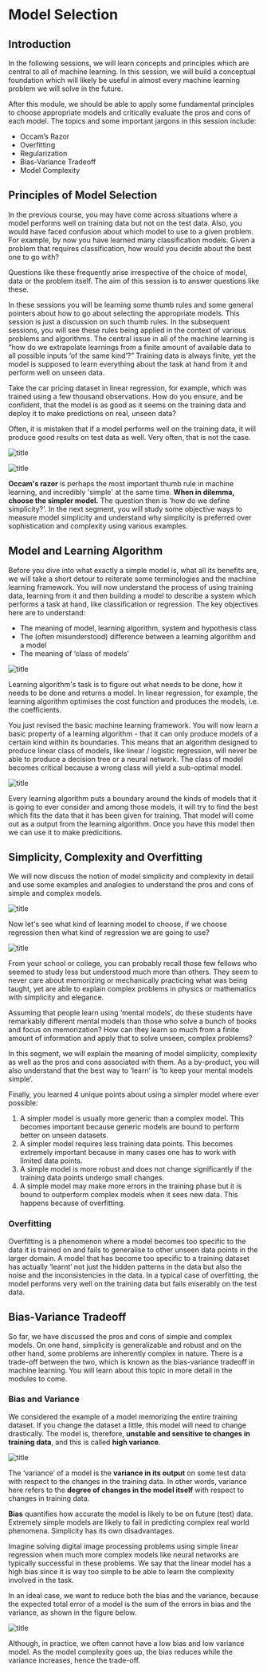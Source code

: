 # Model Selection

## Introduction
In the following sessions, we will learn concepts and principles which are central to all of machine learning. In this session, we will build a conceptual foundation which will likely be useful in almost every machine learning problem we will solve in the future. 

After this module, we should be able to apply some fundamental principles to choose appropriate models and critically evaluate the pros and cons of each model. The topics and some important jargons in this session include:

* Occam’s Razor 
* Overfitting
* Regularization
* Bias-Variance Tradeoff
* Model Complexity

## Principles of Model Selection
In the previous course, you may have come across situations where a model performs well on training data but not on the test data. Also, you would have faced confusion about which model to use to a given problem. For example, by now you have learned many classification models. Given a problem that requires classification, how would you decide about the best one to go with?

Questions like these frequently arise irrespective of the choice of model, data or the problem itself. The aim of this session is to answer questions like these.

In these sessions you will be learning some thumb rules and some general pointers about how to go about selecting the appropriate models. This session is just a discussion on such thumb rules. In the subsequent sessions, you will see these rules being applied in the context of various problems and algorithms. The central issue in all of the machine learning is “how do we extrapolate learnings from a finite amount of available data to all possible inputs ‘of the same kind’?” Training data is always finite, yet the model is supposed to learn everything about the task at hand from it and perform well on unseen data.

Take the car pricing dataset in linear regression, for example, which was trained using a few thousand observations. How do you ensure, and be confident, that the model is as good as it seems on the training data and deploy it to make predictions on real, unseen data?

Often, it is mistaken that if a model performs well on the training data, it will produce good results on test data as well. Very often, that is not the case.

![title](image/model.png)

![title](image/model1.jpg)

**Occam's razor** is perhaps the most important thumb rule in machine learning, and incredibly 'simple' at the same time. **When in dilemma, choose the simpler model.** The question then is 'how do we define simplicity?'. In the next segment, you will study some objective ways to measure model simplicity and understand why simplicity is preferred over sophistication and complexity using various examples.

## Model and Learning Algorithm
Before you dive into what exactly a simple model is, what all its benefits are, we will take a short detour to reiterate some terminologies and the machine learning framework. You will now understand the process of using training data, learning from it and then building a model to describe a system which performs a task at hand, like classification or regression. The key objectives here are to understand:
* The meaning of model, learning algorithm, system and hypothesis class
* The (often misunderstood) difference between a learning algorithm and a model
* The meaning of ‘class of models’ 

![title](image/model2.JPG)

Learning algorithm's task is to figure out what needs to be done, how it needs to be done and returns a model. In linear regression, for example, the learning algorithm optimises the cost function and produces the models, i.e. the coefficients.

You just revised the basic machine learning framework. You will now learn a basic property of a learning algorithm - that it can only produce models of a certain kind within its boundaries. This means that an algorithm designed to produce linear class of models, like linear / logistic regression, will never be able to produce a decision tree or a neural network. The class of model becomes critical because a wrong class will yield a sub-optimal model.

![title](image/model3.JPG)

Every learning algorithm puts a boundary around the kinds of models that it is going to ever consider and among those models, it will try to find the best which fits the data that it has been given for training. That model will come out as a output from the learning algorithm. Once you have this model then we can use it to make predicitions.

## Simplicity, Complexity and Overfitting
We will now discuss the notion of model simplicity and complexity in detail and use some examples and analogies to understand the pros and cons of simple and complex models.

![title](image/model-selection.JPG)

Now let's see what kind of learning model to choose, if we choose regression then what kind of regression we are going to use?

![title](image/model-selection1.JPG)

From your school or college, you can probably recall those few fellows who seemed to study less but understood much more than others. They seem to never care about memorizing or mechanically practicing what was being taught, yet are able to explain complex problems in physics or mathematics with simplicity and elegance. 

Assuming that people learn using ‘mental models’, do these students have remarkably different mental models than those who solve a bunch of books and focus on memorization? How can they learn so much from a finite amount of information and apply that to solve unseen, complex problems? 

In this segment, we will explain the meaning of model simplicity, complexity as well as the pros and cons associated with them. As a by-product, you will also understand that the best way to ‘learn’ is ‘to keep your mental models simple’. 

Finally, you learned 4 unique points about using a simpler model where ever possible:

1. A simpler model is usually more generic than a complex model. This becomes important because generic models are bound to perform better on unseen datasets.
2. A simpler model requires less training data points. This becomes extremely important because in many cases one has to work with limited data points.
3. A simple model is more robust and does not change significantly if the training data points undergo small changes.
4. A simple model may make more errors in the training phase but it is bound to outperform complex models when it sees new data. This happens because of overfitting.

### Overfitting
Overfitting is a phenomenon where a model becomes too specific to the data it is trained on and fails to generalise to other unseen data points in the larger domain. A model that has become too specific to a training dataset has actually ‘learnt’ not just the hidden patterns in the data but also the noise and the inconsistencies in the data. In a typical case of overfitting, the model performs very well on the training data but fails miserably on the test data. 

## Bias-Variance Tradeoff
So far, we have discussed the pros and cons of simple and complex models. On one hand, simplicity is generalizable and robust and on the other hand, some problems are inherently complex in nature. There is a trade-off between the two, which is known as the bias-variance tradeoff in machine learning. You will learn about this topic in more detail in the modules to come. 

### Bias and Variance
We considered the example of a model memorizing the entire training dataset. If you change the dataset a little, this model will need to change drastically. The model is, therefore, **unstable and sensitive to changes in training data**, and this is called **high variance**.

![title](image/variance-bias.JPG)

The ‘variance’ of a model is the **variance in its output** on some test data with respect to the changes in the training data. In other words, variance here refers to the **degree of changes in the model itself** with respect to changes in training data.

**Bias** quantifies how accurate the model is likely to be on future (test) data. Extremely simple models are likely to fail in predicting complex real world phenomena. Simplicity has its own disadvantages.

Imagine solving digital image processing problems using simple linear regression when much more complex models like neural networks are typically successful in these problems. We say that the linear model has a high bias since it is way too simple to be able to learn the complexity involved in the task.

In an ideal case, we want to reduce both the bias and the variance, because the expected total error of a model is the sum of the errors in bias and the variance, as shown in the figure below.

![title](image/Bias_variance.png)

Although, in practice, we often cannot have a low bias and low variance model. As the model complexity goes up, the bias reduces while the variance increases, hence the trade-off.